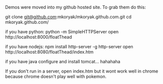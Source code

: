 Demos were moved into my github hosted site. To grab them do this:

git clone git@github.com:mkoryak/mkoryak.github.com.git
cd mkoryak.github.com/

if you have python:
    python -m SimpleHTTPServer
    open http://localhost:8000/floatThead

if you have nodejs:
    npm install http-server -g
    http-server
    open http://localhost:8080/floatThead/index.htm

if you have java
    configure and install tomcat... hahahaha

If you don't run in a server, open index.htm but it wont work well in chrome because chrome doesn't play well with pokemon.